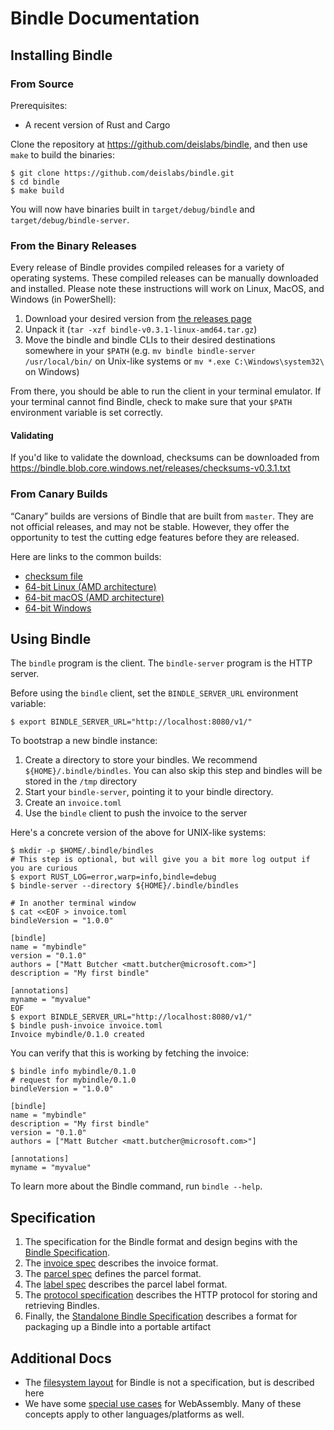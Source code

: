# Bindle Documentation

## Installing Bindle

### From Source

Prerequisites:

- A recent version of Rust and Cargo

Clone the repository at https://github.com/deislabs/bindle, and then use `make` to build
the binaries:

```console
$ git clone https://github.com/deislabs/bindle.git
$ cd bindle
$ make build
```

You will now have binaries built in `target/debug/bindle` and `target/debug/bindle-server`.

### From the Binary Releases

Every release of Bindle provides compiled releases for a variety of operating systems. These
compiled releases can be manually downloaded and installed. Please note these instructions will work
on Linux, MacOS, and Windows (in PowerShell):

1. Download your desired version from [the releases
   page](https://github.com/deislabs/bindles/releases)
1. Unpack it (`tar -xzf bindle-v0.3.1-linux-amd64.tar.gz`)
1. Move the bindle and bindle CLIs to their desired
   destinations somewhere in your `$PATH` (e.g. `mv bindle bindle-server /usr/local/bin/` on Unix-like
   systems or `mv *.exe C:\Windows\system32\` on Windows)

From there, you should be able to run the client in your terminal emulator. If your terminal cannot
find Bindle, check to make sure that your `$PATH` environment variable is set correctly.

#### Validating

If you'd like to validate the download, checksums can be downloaded from
https://bindle.blob.core.windows.net/releases/checksums-v0.3.1.txt

### From Canary Builds

“Canary” builds are versions of Bindle that are built from `master`. They are not official
releases, and may not be stable. However, they offer the opportunity to test the cutting edge
features before they are released.

Here are links to the common builds:

- [checksum file](https://bindle.blob.core.windows.net/releases/checksums-canary.txt)
- [64-bit Linux (AMD
  architecture)](https://bindle.blob.core.windows.net/releases/bindle-canary-linux-amd64.tar.gz)
- [64-bit macOS (AMD
  architecture)](https://bindle.blob.core.windows.net/releases/bindle-canary-macos-amd64.tar.gz)
- [64-bit Windows](https://bindle.blob.core.windows.net/releases/bindle-canary-windows-amd64.tar.gz)


## Using Bindle

The `bindle` program is the client. The `bindle-server` program is the HTTP server.

Before using the `bindle` client, set the `BINDLE_SERVER_URL` environment variable:

```console
$ export BINDLE_SERVER_URL="http://localhost:8080/v1/" 
```

To bootstrap a new bindle instance:

1. Create a directory to store your bindles. We recommend `${HOME}/.bindle/bindles`. You can also
   skip this step and bindles will be stored in the `/tmp` directory
2. Start your `bindle-server`, pointing it to your bindle directory.
3. Create an `invoice.toml`
4. Use the `bindle` client to push the invoice to the server

Here's a concrete version of the above for UNIX-like systems:
```console
$ mkdir -p $HOME/.bindle/bindles
# This step is optional, but will give you a bit more log output if you are curious
$ export RUST_LOG=error,warp=info,bindle=debug
$ bindle-server --directory ${HOME}/.bindle/bindles

# In another terminal window
$ cat <<EOF > invoice.toml
bindleVersion = "1.0.0"

[bindle]
name = "mybindle"
version = "0.1.0"
authors = ["Matt Butcher <matt.butcher@microsoft.com>"]
description = "My first bindle"

[annotations]
myname = "myvalue"
EOF
$ export BINDLE_SERVER_URL="http://localhost:8080/v1/" 
$ bindle push-invoice invoice.toml
Invoice mybindle/0.1.0 created
```

You can verify that this is working by fetching the invoice:

```console
$ bindle info mybindle/0.1.0
# request for mybindle/0.1.0
bindleVersion = "1.0.0"

[bindle]
name = "mybindle"
description = "My first bindle"
version = "0.1.0"
authors = ["Matt Butcher <matt.butcher@microsoft.com>"]

[annotations]
myname = "myvalue"
```

To learn more about the Bindle command, run `bindle --help`.

## Specification

1. The specification for the Bindle format and design begins with the [Bindle Specification](bindle-spec.md).
2. The [invoice spec](invoice-spec.md) describes the invoice format.
3. The [parcel spec](parcel-spec.md) defines the parcel format.
4. The [label spec](label-spec.md) describes the parcel label format.
5. The [protocol specification](protocol-spec.md) describes the HTTP protocol for storing and retrieving Bindles.
6. Finally, the [Standalone Bindle Specification](standalone-bindle-spec.md) describes a format for packaging up a Bindle into a portable artifact

## Additional Docs

- The [filesystem layout](file-layout.md) for Bindle is not a specification, but is described here
- We have some [special use cases](webassembly.md) for WebAssembly. Many of these concepts apply to other languages/platforms as well.
